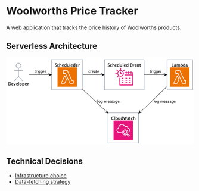 # Woolworths Price Tracker

A web application that tracks the price history of Woolworths products.

## Serverless Architecture

<img alt="diagram" src="./docs/architecture.png" />

## Technical Decisions

- [Infrastructure choice](./docs/decisions/infrastructure.md)
- [Data-fetching strategy](./docs/decisions/data-fetching-strategy.md)
